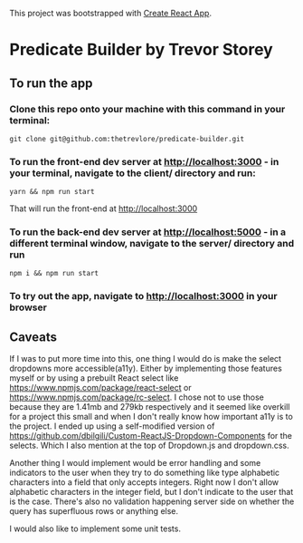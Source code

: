 This project was bootstrapped with [Create React App](https://github.com/facebook/create-react-app).

# Predicate Builder by Trevor Storey

## To run the app

### Clone this repo onto your machine with this command in your terminal:
```
git clone git@github.com:thetrevlore/predicate-builder.git
```

### To run the front-end dev server at [http://localhost:3000](http://localhost:3000) - in your terminal, navigate to the client/ directory and run:
```
yarn && npm run start
```
That will run the front-end at [http://localhost:3000](http://localhost:3000)

### To run the back-end dev server at [http://localhost:5000](http://localhost:5000) - in a different terminal window, navigate to the server/ directory and run 
```
npm i && npm run start
```

### To try out the app, navigate to [http://localhost:3000](http://localhost:3000) in your browser


## Caveats
If I was to put more time into this, one thing I would do is make the select dropdowns more accessible(a11y). Either by implementing those features myself or by using a prebuilt React select like https://www.npmjs.com/package/react-select or https://www.npmjs.com/package/rc-select. I chose not to use those because they are 1.41mb and 279kb respectively and it seemed like overkill for a project this small and when I don't really know how important a11y is to the project.
I ended up using a self-modified version of https://github.com/dbilgili/Custom-ReactJS-Dropdown-Components for the selects. Which I also mention at the top of Dropdown.js and dropdown.css.

Another thing I would implement would be error handling and some indicators to the user when they try to do something like type alphabetic characters into a field that only accepts integers. Right now I don't allow alphabetic characters in the integer field, but I don't indicate to the user that is the case. There's also no validation happening server side on whether the query has superfluous rows or anything else.

I would also like to implement some unit tests.
